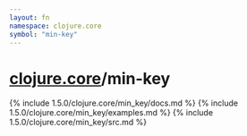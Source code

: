 ```yaml
---
layout: fn
namespace: clojure.core
symbol: "min-key"
---
```


# [clojure.core](../)/min-key

{% include 1.5.0/clojure.core/min_key/docs.md %}
{% include 1.5.0/clojure.core/min_key/examples.md %}
{% include 1.5.0/clojure.core/min_key/src.md %}

